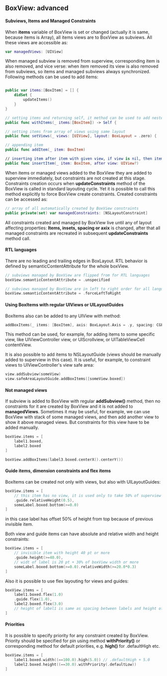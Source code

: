 
## BoxView: advanced

#### Subviews, Items and Managed Constraints

When **items** variable of BoxView is set or changed (actually it is same, because items is Array), all items views are to BoxView as subviews. All these views are accessible as:
```swift 
var managedViews: [UIView]
```
When managed subview is removed from superview, corresponding item is also removed, and vice verse: when item removed its view is also removed from subviews, so items and managed subviews always synchronized. 
Following methods can be used to add items:
```swift

public var items:[BoxItem] = [] {
    didSet {
        updateItems()
    }
}

// setting items and returning self, it method can be used to add nested boxViews and their items in same code block. 
public func withItems(_ items:[BoxItem]) -> Self {

// setting items from array of views using same layout
public func setViews(_ views: [UIView], layout: BoxLayout = .zero) {

// appending item
public func addItem(_ item: BoxItem)

// inserting item after item with given view, if view is nil, then item inserted at index 0
public func insertItem(_ item: BoxItem, after view: UIView?) 
```
When items or managed views added to the BoxView they are added to superview immediately, but constraints are not created at this stage. Constraints creation occurs when **updateConstraints** method of the BoxView is called in standard layouting  cycle. Yet it is possible to call this method explicitly to force BoxView create constraints.
Created constraints can be accessed as: 
```swift
// array of all automatically created by BoxView constraints
public private(set) var managedConstraints: [NSLayoutConstraint]
```
All constraints created and managed by BoxView live until any of layout affecting properties: **Items, insets, spacing or axix** is changed, after that all managed constraints are recreated in subsequent **updateConstraints** method call.

#### RTL languages
There are no leading and trailing edges in BoxLayout. RTL behavior is defined by semanticContentAttribute for the whole boxView.
```swift
// subviews managed by BoxView are flipped from for RTL languages
boxView.semanticContentAttribute = .unspecified

// subviews managed by BoxView are in left to right order for all languages
boxView.semanticContentAttribute = .forceLeftToRight
```

#### Using BoxItems with regular UIViews or UILayoutGuides
BoxItems also can be added to any UIView with method:
```swift
addBoxItems(_ items: [BoxItem], axis: BoxLayout.Axis = .y, spacing: CGFloat = 0.0) -> [NSLayoutConstraint] 
```
This method can be used, for example, for adding items to some specific view, like UIViewController view, or UIScrollview, or UITableViewCell contentView. 

It is also possible to add items to NSLayoutGuide (views should be manually added to superview in this case). It is useful, for example, to constraint views to UIViewController's view safe area:

```swift
view.addSubview(someView)
view.safeAreaLayoutGuide.addBoxItems([someView.boxed]) 
```
#### Not managed views
If subview is added to BoxView with regular **addSubview()** method, then no constraints for it are created by BoxView and it is not added to **managedViews**. Sometimes it may be useful, for example, we can use BoxView with stack of some managed views, and then add another view to show it above managed views. But constraints for this view have to be added manually. 

```swift
boxView.items = [
    label1.boxed,
    label2.boxed
]

boxView.addBoxItems(label3.boxed.centerX().centerY()) 
```

#### Guide items, dimension constraints and flex items
BoxItems can be created not only with views, but also with UILayoutGuides:
```swift
boxView.items = [
    // this item has no view, it is used only to take 50% of superview height
    .guide.relativeHeight(0.5),
    someLabel.boxed.bottom(>=0.0)
]
```
in this case label has offset 50% of height from top because of previous invisible item.

Both view and guide items can have absolute and relative width and height constraints:

```swift
boxView.items = [
    // invisible item with height 40 pt or more
    .guide.height(>=40.0),
    // widt of label is 20 pt + 30% of boxView width or more
    someLabel.boxed.bottom(>=0.0).relativeWidth(>=20.0*0.3)
]
```
Also it is possible to use flex layouting for views and guides:
```swift
boxView.items = [
    label1.boxed.flex(1.0)
    .guide.flex(1.0),
    label2.boxed.flex(3.0)
    // height of label1 is same as spacing between labels and height of label2 is 3 times more.
]
```

#### Priorities
It is possible to specify priority for any constraint created by BoxView. Priority should be specified for pin using method **withPriority()** or corresponding method for default priorities, e.g. **high()** for .defaultHigh etc.
```swift
boxView.items = [
    label1.boxed.width((==100.0).high(5.0)) // .defaultHigh + 5.0
    label2.boxed.height((==30.0).withPriority(.defaultLow))
]
```

